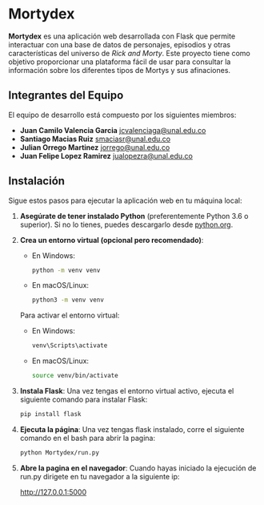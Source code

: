 # Mortydex

**Mortydex** es una aplicación web desarrollada con Flask que permite interactuar con una base de datos de personajes, episodios y otras características del universo de _Rick and Morty_. Este proyecto tiene como objetivo proporcionar una plataforma fácil de usar para consultar la información sobre los diferentes tipos de Mortys y sus afinaciones.

## Integrantes del Equipo

El equipo de desarrollo está compuesto por los siguientes miembros:

- **Juan Camilo Valencia Garcia** [jcvalenciaga@unal.edu.co](mailto:jcvalenciaga@unal.edu.co)
- **Santiago Macias Ruiz** [smaciasr@unal.edu.co](mailto:smaciasr@unal.edu.co)
- **Julian Orrego Martinez** [jorrego@unal.edu.co](mailto:jorrego@unal.edu.co)
- **Juan Felipe Lopez Ramirez** [jualopezra@unal.edu.co](mailto:jualopezra@unal.edu.co)

## Instalación

Sigue estos pasos para ejecutar la aplicación web en tu máquina local:

1. **Asegúrate de tener instalado Python** (preferentemente Python 3.6 o superior). Si no lo tienes, puedes descargarlo desde [python.org](https://www.python.org/downloads/).

2. **Crea un entorno virtual (opcional pero recomendado)**:

   - En Windows:
     ```bash
     python -m venv venv
     ```
   - En macOS/Linux:
     ```bash
     python3 -m venv venv
     ```

   Para activar el entorno virtual:

   - En Windows:
     ```bash
     venv\Scripts\activate
     ```
   - En macOS/Linux:
     ```bash
     source venv/bin/activate
     ```

3. **Instala Flask**:
   Una vez tengas el entorno virtual activo, ejecuta el siguiente comando para instalar Flask:

   ```bash
   pip install flask

   ```

4. **Ejecuta la página**:
   Una vez tengas flask instalado, corre el siguiente comando en el bash para abrir la pagina:

   ```bash
   python Mortydex/run.py

   ```

5. **Abre la pagina en el navegador**:
   Cuando hayas iniciado la ejecución de run.py dirigete en tu navegador a la siguiente ip:

   http://127.0.0.1:5000
